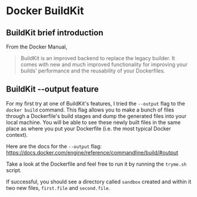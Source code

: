 # Docker BuildKit

## BuildKit brief introduction

From the Docker Manual,

> BuildKit is an improved backend to replace the legacy builder. It comes with new and much improved functionality for improving your builds’ performance and the reusability of your Dockerfiles.

## BuildKit --output feature

For my first try at one of BuildKit's features, I tried the `--output` flag to the `docker build` command.
This flag allows you to make a bunch of files through a Dockerfile's build stages and dump the generated files into your local machine.
You will be able to see these newly built files in the same place as where you put your Dockerfile (i.e. the most typical Docker context).

Here are the docs for the `--output` flag: https://docs.docker.com/engine/reference/commandline/build/#output

Take a look at the Dockerfile and feel free to run it by running the `tryme.sh` script.

If successful, you should see a directory called `sandbox` created and within it two new files, `first.file` and `second.file`.
